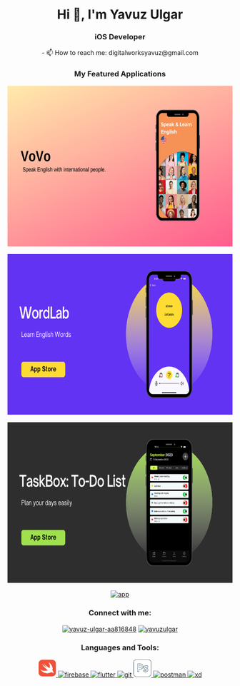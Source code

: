<h1 align="center">Hi 👋, I'm Yavuz Ulgar</h1>
<h3 align="center">iOS Developer</h3>
<p align="center">
- 📫 How to reach me: digitalworksyavuz@gmail.com
</p>
<h3 align="center">My Featured Applications</h3>
<p align="center">
<a href="https://apps.apple.com/us/app/vovo-speak-learn-english/id6476968308" target="_blank" rel="noreferrer"> <img src="https://github.com/devyavuzulgar/devyavuzulgar/blob/main/vovo.png?raw=true" alt="app" width="720" height="360"/> </a> </p>
<p align="center">
<a href="https://apps.apple.com/us/app/wordlab-learn-english-words/id6469453478" target="_blank" rel="noreferrer"> <img src="https://github.com/devyavuzulgar/devyavuzulgar/blob/main/wordlab-githup.png?raw=true" alt="app" width="720" height="360"/> </a> </p>
<p align="center">
<a href="https://apps.apple.com/app/taskbox-to-do-list-tasks/id6463778616" target="_blank" rel="noreferrer"> <img src="https://github.com/devyavuzulgar/devyavuzulgar/blob/main/taskbox2.png?raw=true" alt="app" width="720" height="360"/> </a> </p>
<p align="center">
<a href="https://apps.apple.com/us/app/lantra-learn-english/id6450149905" target="_blank" rel="noreferrer"> <img src="https://github-production-user-asset-6210df.s3.amazonaws.com/121100438/245253431-45a74643-2531-46a7-b2d6-a8c213a5f24e.png" alt="app" width="720" height="360"/> </a> </p>
<h3 align="center">Connect with me:</h3>
<p align="center">
<a href="https://linkedin.com/in/yavuz-ulgar-aa816848" target="blank"><img align="center" src="https://raw.githubusercontent.com/rahuldkjain/github-profile-readme-generator/master/src/images/icons/Social/linked-in-alt.svg" alt="yavuz-ulgar-aa816848" height="30" width="40" /></a>
<a href="https://instagram.com/yavuzulgar" target="blank"><img align="center" src="https://raw.githubusercontent.com/rahuldkjain/github-profile-readme-generator/master/src/images/icons/Social/instagram.svg" alt="yavuzulgar" height="30" width="40" /></a>
</p>

<h3 align="center">Languages and Tools:</h3>
<p align="center"> <a href="https://developer.apple.com/swift/" target="_blank" rel="noreferrer"> <img src="https://raw.githubusercontent.com/devicons/devicon/master/icons/swift/swift-original.svg" alt="swift" width="40" height="40"/> </a> <a href="https://firebase.google.com/" target="_blank" rel="noreferrer"> <img src="https://www.vectorlogo.zone/logos/firebase/firebase-icon.svg" alt="firebase" width="40" height="40"/> </a> <a href="https://flutter.dev" target="_blank" rel="noreferrer"> <img src="https://www.vectorlogo.zone/logos/flutterio/flutterio-icon.svg" alt="flutter" width="40" height="40"/> </a> <a href="https://git-scm.com/" target="_blank" rel="noreferrer"> <img src="https://www.vectorlogo.zone/logos/git-scm/git-scm-icon.svg" alt="git" width="40" height="40"/> </a> <a href="https://www.photoshop.com/en" target="_blank" rel="noreferrer"> <img src="https://raw.githubusercontent.com/devicons/devicon/master/icons/photoshop/photoshop-line.svg" alt="photoshop" width="40" height="40"/> </a> <a href="https://postman.com" target="_blank" rel="noreferrer"> <img src="https://www.vectorlogo.zone/logos/getpostman/getpostman-icon.svg" alt="postman" width="40" height="40"/> </a>  <a href="https://www.adobe.com/products/xd.html" target="_blank" rel="noreferrer"> <img src="https://cdn.worldvectorlogo.com/logos/adobe-xd.svg" alt="xd" width="40" height="40"/> </a> </p>

